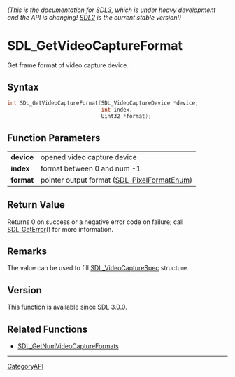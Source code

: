###### (This is the documentation for SDL3, which is under heavy development and the API is changing! [SDL2](https://wiki.libsdl.org/SDL2/) is the current stable version!)
# SDL_GetVideoCaptureFormat

Get frame format of video capture device.

## Syntax

```c
int SDL_GetVideoCaptureFormat(SDL_VideoCaptureDevice *device,
                              int index,
                              Uint32 *format);

```

## Function Parameters

|                |                                                                    |
| -------------- | ------------------------------------------------------------------ |
| **device**     | opened video capture device                                        |
| **index**      | format between 0 and num -1                                        |
| **format**     | pointer output format ([SDL_PixelFormatEnum](SDL_PixelFormatEnum.md)) |

## Return Value

Returns 0 on success or a negative error code on failure; call
[SDL_GetError](SDL_GetError.md)() for more information.

## Remarks

The value can be used to fill [SDL_VideoCaptureSpec](SDL_VideoCaptureSpec.md)
structure.

## Version

This function is available since SDL 3.0.0.

## Related Functions

* [SDL_GetNumVideoCaptureFormats](SDL_GetNumVideoCaptureFormats.md)

----
[CategoryAPI](CategoryAPI.md)
